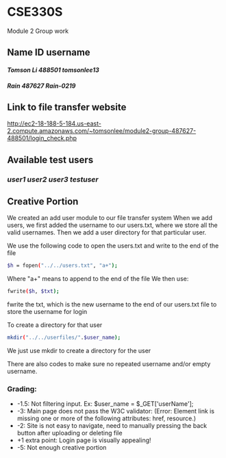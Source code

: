 
# CSE330S
 Module 2 Group work



## Name ID username

#### _Tomson Li 488501 tomsonlee13_
#### _Rain 487627 Rain-0219_


## Link to file transfer website
http://ec2-18-188-5-184.us-east-2.compute.amazonaws.com/~tomsonlee/module2-group-487627-488501/login_check.php

## Available test users
### _user1 user2 user3 testuser_

## Creative Portion
We created an add user module to our file transfer system
When we add users, we first added the username to our users.txt, where we store all the valid usernames. Then we add
a user directory for that particular user.

We use the following code to open the users.txt and write to the end of the file
```sh
$h = fopen("../../users.txt", "a+");
```
Where "a+" means to append to the end of the file
We then use:
```sh
fwrite($h, $txt);
```
fwrite the txt, which is the new username to the end of our users.txt file to store the username for login

To create a directory for that user
```sh
mkdir("../../userfiles/".$user_name);
```
We just use mkdir to create a directory for the user

There are also codes to make sure no repeated username and/or empty username.


### Grading:
 - -1.5: Not filtering input. Ex: $user_name = $_GET['userName']; 
 - -3: Main page does not pass the W3C validator: (Error: Element link is missing one or more of the following attributes: href, resource.)
 - -2: Site is not easy to navigate, need to manually pressing the back button after uploading or deleting file
 - +1 extra point: Login page is visually appealing!
 - -5: Not enough creative portion
